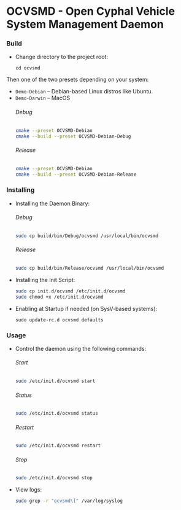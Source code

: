 # OCVSMD - Open Cyphal Vehicle System Management Daemon

### Build
- Change directory to the project root:
  ```
  cd ocvsmd
  ```
Then one of the two presets depending on your system:
- `Demo-Debian` – Debian-based Linux distros like Ubuntu.
- `Demo-Darwin` – MacOS
  ###### Debug
  ```bash
  cmake --preset OCVSMD-Debian
  cmake --build --preset OCVSMD-Debian-Debug
  ```
  ###### Release
  ```bash
  cmake --preset OCVSMD-Debian
  cmake --build --preset OCVSMD-Debian-Release
  ```

### Installing

- Installing the Daemon Binary:
  ###### Debug
  ```bash
  sudo cp build/bin/Debug/ocvsmd /usr/local/bin/ocvsmd
  ```
  ###### Release
  ```bash
  sudo cp build/bin/Release/ocvsmd /usr/local/bin/ocvsmd
  ```
- Installing the Init Script:
  ```bash
  sudo cp init.d/ocvsmd /etc/init.d/ocvsmd
  sudo chmod +x /etc/init.d/ocvsmd
  ```

- Enabling at Startup if needed (on SysV-based systems):
  ```
  sudo update-rc.d ocvsmd defaults
  ```

### Usage
- Control the daemon using the following commands:
  ###### Start
  ```bash
  sudo /etc/init.d/ocvsmd start
  ```
  ###### Status
  ```bash
  sudo /etc/init.d/ocvsmd status
  ```
  ###### Restart
  ```bash
  sudo /etc/init.d/ocvsmd restart
  ```
  ###### Stop
  ```bash
  sudo /etc/init.d/ocvsmd stop
  ```
- View logs:
  ```bash
  sudo grep -r "ocvsmd\[" /var/log/syslog
  ```
